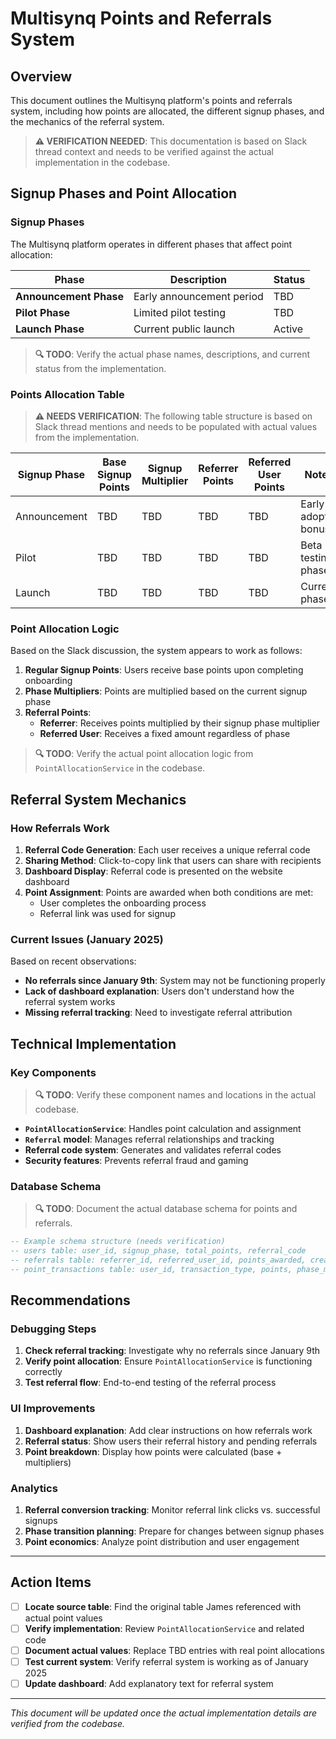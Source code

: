 # Multisynq Points and Referrals System

## Overview

This document outlines the Multisynq platform's points and referrals system, including how points are allocated, the different signup phases, and the mechanics of the referral system.

> **⚠️ VERIFICATION NEEDED**: This documentation is based on Slack thread context and needs to be verified against the actual implementation in the codebase.

## Signup Phases and Point Allocation

### Signup Phases

The Multisynq platform operates in different phases that affect point allocation:

| Phase | Description | Status |
|-------|-------------|---------|
| **Announcement Phase** | Early announcement period | TBD |
| **Pilot Phase** | Limited pilot testing | TBD |
| **Launch Phase** | Current public launch | Active |

> **🔍 TODO**: Verify the actual phase names, descriptions, and current status from the implementation.

### Points Allocation Table

> **⚠️ NEEDS VERIFICATION**: The following table structure is based on Slack thread mentions and needs to be populated with actual values from the implementation.

| Signup Phase | Base Signup Points | Signup Multiplier | Referrer Points | Referred User Points | Notes |
|--------------|-------------------|------------------|-----------------|---------------------|--------|
| Announcement | TBD | TBD | TBD | TBD | Early adopter bonus |
| Pilot | TBD | TBD | TBD | TBD | Beta testing phase |
| Launch | TBD | TBD | TBD | TBD | Current phase |

### Point Allocation Logic

Based on the Slack discussion, the system appears to work as follows:

1. **Regular Signup Points**: Users receive base points upon completing onboarding
2. **Phase Multipliers**: Points are multiplied based on the current signup phase
3. **Referral Points**: 
   - **Referrer**: Receives points multiplied by their signup phase multiplier
   - **Referred User**: Receives a fixed amount regardless of phase

> **🔍 TODO**: Verify the actual point allocation logic from `PointAllocationService` in the codebase.

## Referral System Mechanics

### How Referrals Work

1. **Referral Code Generation**: Each user receives a unique referral code
2. **Sharing Method**: Click-to-copy link that users can share with recipients
3. **Dashboard Display**: Referral code is presented on the website dashboard
4. **Point Assignment**: Points are awarded when both conditions are met:
   - User completes the onboarding process
   - Referral link was used for signup

### Current Issues (January 2025)

Based on recent observations:

- **No referrals since January 9th**: System may not be functioning properly
- **Lack of dashboard explanation**: Users don't understand how the referral system works
- **Missing referral tracking**: Need to investigate referral attribution

## Technical Implementation

### Key Components

> **🔍 TODO**: Verify these component names and locations in the actual codebase.

- **`PointAllocationService`**: Handles point calculation and assignment
- **`Referral` model**: Manages referral relationships and tracking
- **Referral code system**: Generates and validates referral codes
- **Security features**: Prevents referral fraud and gaming

### Database Schema

> **🔍 TODO**: Document the actual database schema for points and referrals.

```sql
-- Example schema structure (needs verification)
-- users table: user_id, signup_phase, total_points, referral_code
-- referrals table: referrer_id, referred_user_id, points_awarded, created_at
-- point_transactions table: user_id, transaction_type, points, phase_multiplier, created_at
```

## Recommendations

### Debugging Steps

1. **Check referral tracking**: Investigate why no referrals since January 9th
2. **Verify point allocation**: Ensure `PointAllocationService` is functioning correctly
3. **Test referral flow**: End-to-end testing of the referral process

### UI Improvements

1. **Dashboard explanation**: Add clear instructions on how referrals work
2. **Referral status**: Show users their referral history and pending referrals
3. **Point breakdown**: Display how points were calculated (base + multipliers)

### Analytics

1. **Referral conversion tracking**: Monitor referral link clicks vs. successful signups
2. **Phase transition planning**: Prepare for changes between signup phases
3. **Point economics**: Analyze point distribution and user engagement

---

## Action Items

- [ ] **Locate source table**: Find the original table James referenced with actual point values
- [ ] **Verify implementation**: Review `PointAllocationService` and related code
- [ ] **Document actual values**: Replace TBD entries with real point allocations
- [ ] **Test current system**: Verify referral system is working as of January 2025
- [ ] **Update dashboard**: Add explanatory text for referral system

---

*This document will be updated once the actual implementation details are verified from the codebase.*